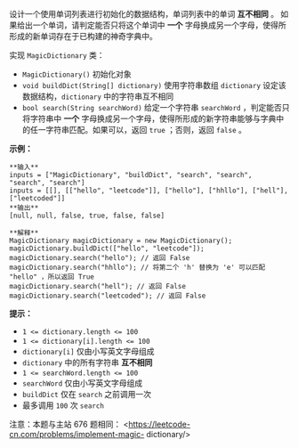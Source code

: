 设计一个使用单词列表进行初始化的数据结构，单词列表中的单词 **互不相同** 。 如果给出一个单词，请判定能否只将这个单词中 **一个**
字母换成另一个字母，使得所形成的新单词存在于已构建的神奇字典中。

实现 `MagicDictionary` 类：

  * `MagicDictionary()` 初始化对象
  * `void buildDict(String[] dictionary)` 使用字符串数组 `dictionary` 设定该数据结构，`dictionary` 中的字符串互不相同
  * `bool search(String searchWord)` 给定一个字符串 `searchWord` ，判定能否只将字符串中 **一个** 字母换成另一个字母，使得所形成的新字符串能够与字典中的任一字符串匹配。如果可以，返回 `true` ；否则，返回 `false` 。



**示例：**

    
    
    **输入**
    inputs = ["MagicDictionary", "buildDict", "search", "search", "search", "search"]
    inputs = [[], [["hello", "leetcode"]], ["hello"], ["hhllo"], ["hell"], ["leetcoded"]]
    **输出**
    [null, null, false, true, false, false]
    
    **解释**
    MagicDictionary magicDictionary = new MagicDictionary();
    magicDictionary.buildDict(["hello", "leetcode"]);
    magicDictionary.search("hello"); // 返回 False
    magicDictionary.search("hhllo"); // 将第二个 'h' 替换为 'e' 可以匹配 "hello" ，所以返回 True
    magicDictionary.search("hell"); // 返回 False
    magicDictionary.search("leetcoded"); // 返回 False
    



**提示：**

  * `1 <= dictionary.length <= 100`
  * `1 <= dictionary[i].length <= 100`
  * `dictionary[i]` 仅由小写英文字母组成
  * `dictionary` 中的所有字符串 **互不相同**
  * `1 <= searchWord.length <= 100`
  * `searchWord` 仅由小写英文字母组成
  * `buildDict` 仅在 `search` 之前调用一次
  * 最多调用 `100` 次 `search`



注意：本题与主站 676 题相同： <https://leetcode-cn.com/problems/implement-magic-
dictionary/>

